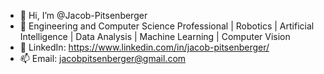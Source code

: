 - 👋 Hi, I’m @Jacob-Pitsenberger
- 👀 Engineering and Computer Science Professional | Robotics | Artificial Intelligence | Data Analysis | Machine Learning | Computer Vision
- 🌱 LinkedIn: https://www.linkedin.com/in/jacob-pitsenberger/
- 📫 Email: jacobpitsenberger@gmail.com

<!---
Jacob-Pitsenberger/Jacob-Pitsenberger is a ✨ special ✨ repository because its `README.md` (this file) appears on your GitHub profile.
You can click the Preview link to take a look at your changes.
--->
